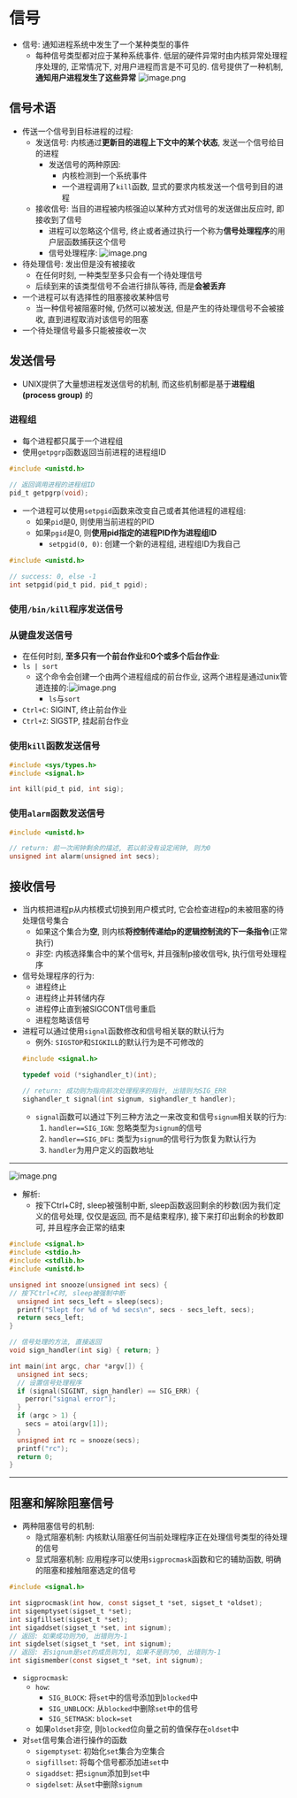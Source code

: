 # 信号

- 信号: 通知进程系统中发生了一个某种类型的事件
	- 每种信号类型都对应于某种系统事件. 低层的硬件异常时由内核异常处理程序处理的, 正常情况下, 对用户进程而言是不可见的. 信号提供了一种机制, **通知用户进程发生了这些异常**
![image.png](https://jiunian-pic-1310185536.cos.ap-nanjing.myqcloud.com/picgo%2F20231019222711.png)

## 信号术语
- 传送一个信号到目标进程的过程:
	- 发送信号: 内核通过**更新目的进程上下文中的某个状态**, 发送一个信号给目的进程
		- 发送信号的两种原因:
			- 内核检测到一个系统事件
			- 一个进程调用了`kill`函数, 显式的要求内核发送一个信号到目的进程
	- 接收信号: 当目的进程被内核强迫以某种方式对信号的发送做出反应时, 即接收到了信号
		- 进程可以忽略这个信号, 终止或者通过执行一个称为**信号处理程序**的用户层函数捕获这个信号
		- 信号处理程序: ![image.png](https://jiunian-pic-1310185536.cos.ap-nanjing.myqcloud.com/picgo%2F20231019223047.png)
- 待处理信号: 发出但是没有被接收
	- 在任何时刻, 一种类型至多只会有一个待处理信号
	- 后续到来的该类型信号不会进行排队等待, 而是**会被丢弃**
- 一个进程可以有选择性的阻塞接收某种信号
	- 当一种信号被阻塞时候, 仍然可以被发送, 但是产生的待处理信号不会被接收, 直到进程取消对该信号的阻塞
- 一个待处理信号最多只能被接收一次

## 发送信号
- UNIX提供了大量想进程发送信号的机制, 而这些机制都是基于**进程组(process group)** 的
### 进程组
- 每个进程都只属于一个进程组
- 使用`getpgrp`函数返回当前进程的进程组ID
```C
#include <unistd.h>

// 返回调用进程的进程组ID
pid_t getpgrp(void);
```
- 一个进程可以使用`setpgid`函数来改变自己或者其他进程的进程组:
	- 如果`pid`是0, 则使用当前进程的PID
	- 如果`pgid`是0, 则**使用pid指定的进程PID作为进程组ID**
		- `setpgid(0, 0)`: 创建一个新的进程组, 进程组ID为我自己
```C
#include <unistd.h>

// success: 0, else -1
int setpgid(pid_t pid, pid_t pgid);
```

### 使用`/bin/kill`程序发送信号

### 从键盘发送信号
- 在任何时刻, **至多只有一个前台作业**和**0个或多个后台作业**:
- `ls | sort`
	- 这个命令会创建一个由两个进程组成的前台作业, 这两个进程是通过unix管道连接的:![image.png](https://jiunian-pic-1310185536.cos.ap-nanjing.myqcloud.com/picgo%2F20231019224124.png)
		- `ls`与`sort`
- `Ctrl+C`: SIGINT, 终止前台作业
- `Ctrl+Z`: SIGSTP, 挂起前台作业

### 使用`kill`函数发送信号
```c
#include <sys/types.h>
#include <signal.h>

int kill(pid_t pid, int sig);
```

### 使用`alarm`函数发送信号
```c
#include <unistd.h>

// return: 前一次闹钟剩余的描述, 若以前没有设定闹钟, 则为0
unsigned int alarm(unsigned int secs);
```

## 接收信号
- 当内核把进程p从内核模式切换到用户模式时, 它会检查进程p的未被阻塞的待处理信号集合
	- 如果这个集合为**空**, 则内核**将控制传递给p的逻辑控制流的下一条指令**(正常执行)
	- 非空: 内核选择集合中的某个信号k, 并且强制p接收信号k, 执行信号处理程序
- 信号处理程序的行为:
	- 进程终止
	- 进程终止并转储内存
	- 进程停止直到被SIGCONT信号重启
	- 进程忽略该信号
- 进程可以通过使用`signal`函数修改和信号相关联的默认行为
	- 例外: `SIGSTOP`和`SIGKILL`的默认行为是不可修改的
	```c
	#include <signal.h>
	
	typedef void (*sighandler_t)(int);
	
	// return: 成功则为指向前次处理程序的指针, 出错则为SIG_ERR
	sighandler_t signal(int signum, sighandler_t handler);
	```
	- `signal`函数可以通过下列三种方法之一来改变和信号`signum`相关联的行为:
		1. `handler==SIG_IGN`: 忽略类型为`signum`的信号
		2. `handler==SIG_DFL`: 类型为`signum`的信号行为恢复为默认行为
		3. `handler`为用户定义的函数地址

---
![image.png](https://jiunian-pic-1310185536.cos.ap-nanjing.myqcloud.com/picgo%2F20231019225348.png)
- 解析:
	- 按下Ctrl+C时, sleep被强制中断, sleep函数返回剩余的秒数(因为我们定义的信号处理, 仅仅是返回, 而不是结束程序), 接下来打印出剩余的秒数即可, 并且程序会正常的结束
```c
#include <signal.h>
#include <stdio.h>
#include <stdlib.h>
#include <unistd.h>

unsigned int snooze(unsigned int secs) {
// 按下Ctrl+C时, sleep被强制中断
  unsigned int secs_left = sleep(secs);
  printf("Slept for %d of %d secs\n", secs - secs_left, secs);
  return secs_left;
}

// 信号处理的方法, 直接返回
void sign_handler(int sig) { return; }

int main(int argc, char *argv[]) {
  unsigned int secs;
  // 设置信号处理程序
  if (signal(SIGINT, sign_handler) == SIG_ERR) {
    perror("signal error");
  }
  if (argc > 1) {
    secs = atoi(argv[1]);
  }
  unsigned int rc = snooze(secs);
  printf("rc");
  return 0;
}
```
---
## 阻塞和解除阻塞信号
- 两种阻塞信号的机制:
	- 隐式阻塞机制: 内核默认阻塞任何当前处理程序正在处理信号类型的待处理的信号
	- 显式阻塞机制: 应用程序可以使用`sigprocmask`函数和它的辅助函数, 明确的阻塞和接触阻塞选定的信号
```C
#include <signal.h>

int sigprocmask(int how, const sigset_t *set, sigset_t *oldset);
int sigemptyset(sigset_t *set);
int sigfillset(sigset_t *set);
int sigaddset(sigset_t *set, int signum);
// 返回: 如果成功则为0, 出错则为-1
int sigdelset(sigset_t *set, int signum);
// 返回: 若signum是set的成员则为1, 如果不是则为0, 出错则为-1
int sigismember(const sigset_t *set, int signum);
```

- `sigprocmask`:
	- `how`:
		- `SIG_BLOCK`: 将`set`中的信号添加到`blocked`中
		- `SIG_UNBLOCK`: 从`blocked`中删除`set`中的信号
		- `SIG_SETMASK`: `block=set`
	- 如果`oldset`非空, 则`blocked`位向量之前的值保存在`oldset`中
- 对`set`信号集合进行操作的函数
	- `sigemptyset`: 初始化`set`集合为空集合
	- `sigfillset`: 将每个信号都添加进`set`中
	- `sigaddset`: 把`signum`添加到`set`中
	- `sigdelset`: 从`set`中删除`signum`
